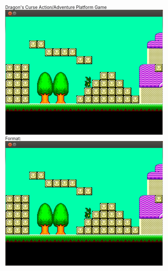 Dragon's Curse Action/Adventure Platform Game
![GitHub Logo](/share/data/screenshot01.png)
Format: ![Screenshot01](/share/data/screenshot01.png)
